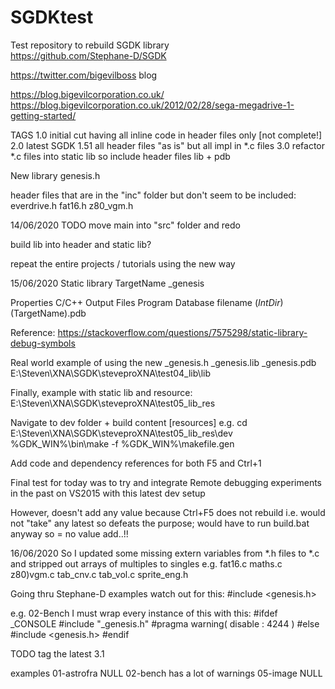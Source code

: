 # SGDKtest
Test repository to rebuild SGDK library
<br />
https://github.com/Stephane-D/SGDK


https://twitter.com/bigevilboss
blog

https://blog.bigevilcorporation.co.uk/
https://blog.bigevilcorporation.co.uk/2012/02/28/sega-megadrive-1-getting-started/


TAGS
1.0	initial cut having all inline code in header files only [not complete!]
2.0	latest SGDK 1.51 all header files "as is" but all impl in *.c files
3.0 refactor *.c files into static lib so include header files lib + pdb


New library
genesis.h

header files that are in the "inc" folder but don't seem to be included:
everdrive.h
fat16.h
z80_vgm.h


14/06/2020
TODO
move main into "src" folder and redo

build lib into header and static lib?

repeat the entire projects / tutorials using the new way


15/06/2020
Static library
TargetName	_genesis

Properties
C/C++
Output Files
Program Database filename
$(IntDir)$(TargetName).pdb

Reference:
https://stackoverflow.com/questions/7575298/static-library-debug-symbols

Real world example of using the new _genesis.h _genesis.lib _genesis.pdb
E:\Steven\XNA\SGDK\steveproXNA\test04_lib\lib


Finally, example with static lib and resource:
E:\Steven\XNA\SGDK\steveproXNA\test05_lib_res

Navigate to dev folder + build content [resources]
e.g.
cd E:\Steven\XNA\SGDK\steveproXNA\test05_lib_res\dev
%GDK_WIN%\bin\make -f %GDK_WIN%\makefile.gen

Add code and dependency references for both F5 and Ctrl+1


Final test for today was to try and integrate Remote debugging
experiments in the past on VS2015 with this latest dev setup

However, doesn't add any value because Ctrl+F5 does not rebuild
i.e. would not "take" any latest so defeats the purpose;
would have to run build.bat anyway so = no value add..!!


16/06/2020
So I updated some missing extern variables from *.h files to *.c
and stripped out arrays of multiples to singles
e.g.
fat16.c
maths.c
z80)vgm.c
tab_cnv.c
tab_vol.c
sprite_eng.h

Going thru Stephane-D examples
watch out for this:
#include <genesis.h>

e.g.
02-Bench
I must wrap every instance of this with this:
#ifdef _CONSOLE
#include "_genesis.h"
#pragma warning( disable : 4244 ) 
#else
#include <genesis.h>
#endif


TODO
tag the latest 3.1

examples
01-astrofra		NULL
02-bench has a lot of warnings
05-image		NULL